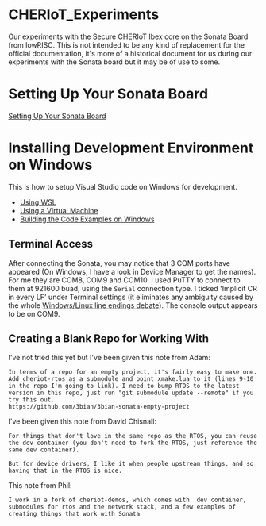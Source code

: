 # CHERIoT_Experiments
Our experiments with the Secure CHERIoT Ibex core on the Sonata Board from lowRISC. This is not intended to be any kind of replacement for the official documentation, it's more of a historical document for us during our experiments with the Sonata board but it may be of use to some.

# Setting Up Your Sonata Board
[Setting Up Your Sonata Board](setup.md)

# Installing Development Environment on Windows
This is how to setup Visual Studio code on Windows for development.
* [Using WSL](windows_setup.md#installing-development-environment-on-windows)
* [Using a Virtual Machine](windows_setup.md#installing-on-windows-with-a-virtual-machine)
* [Building the Code Examples on Windows](windows_setup.md#building-the-code-examples)


## Terminal Access
After connecting the Sonata, you may notice that 3 COM ports have appeared (On Windows, I have a look in Device Manager to get the names). For me they are COM8, COM9 and COM10. I used PuTTY to connect to them at 921600 buad, using the `Serial` connection type. I ticked 'Implicit CR in every LF' under Terminal settings (it eliminates any ambiguity caused by the whole [Windows/Linux line endings debate](https://en.wikipedia.org/wiki/Newline#History)).
The console output appears to be on COM9.

## Creating a Blank Repo for Working With
I've not tried this yet but I've been given this note from Adam:
```
In terms of a repo for an empty project, it's fairly easy to make one. Add cheriot-rtos as a submodule and point xmake.lua to it (lines 9-10 in the repo I'm going to link). I need to bump RTOS to the latest version in this repo, just run "git submodule update --remote" if you try this out.
https://github.com/3bian/3bian-sonata-empty-project
```
I've been given this note from David Chisnall:
```
For things that don't love in the same repo as the RTOS, you can reuse the dev container (you don't need to fork the RTOS, just reference the same dev container).

But for device drivers, I like it when people upstream things, and so having that in the RTOS is nice.
```
This note from Phil:
```
I work in a fork of cheriot-demos, which comes with  dev container, submodules for rtos and the network stack, and a few examples of creating things that work with Sonata
```
